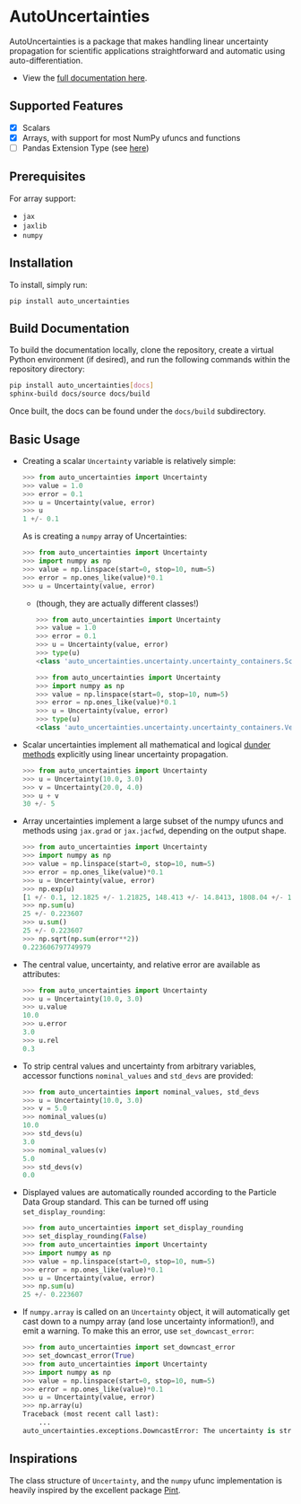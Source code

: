 
# AutoUncertainties

AutoUncertainties is a package that makes handling linear uncertainty propagation for scientific applications 
straightforward and automatic using auto-differentiation.

* View the [full documentation here](https://autouncertainties.readthedocs.io/en/latest/). 

## Supported Features

- [x] Scalars
- [x] Arrays, with support for most NumPy ufuncs and functions
- [ ] Pandas Extension Type (see [here](https://pandas.pydata.org/docs/reference/api/pandas.api.extensions.ExtensionDtype.html))

## Prerequisites

For array support:

* `jax`
* `jaxlib`
* `numpy`

## Installation

To install, simply run:

```
pip install auto_uncertainties
```

## Build Documentation

To build the documentation locally, clone the repository, create a virtual Python environment 
(if desired), and run the following commands within the repository directory:

```bash
pip install auto_uncertainties[docs]
sphinx-build docs/source docs/build
```

Once built, the docs can be found under the `docs/build` subdirectory.

## Basic Usage

* Creating a scalar `Uncertainty` variable is relatively simple:

  ```python
  >>> from auto_uncertainties import Uncertainty
  >>> value = 1.0
  >>> error = 0.1
  >>> u = Uncertainty(value, error)
  >>> u
  1 +/- 0.1
  ```
  
  As is creating a `numpy` array of Uncertainties:

  ```python
  >>> from auto_uncertainties import Uncertainty
  >>> import numpy as np
  >>> value = np.linspace(start=0, stop=10, num=5)
  >>> error = np.ones_like(value)*0.1
  >>> u = Uncertainty(value, error)
  ```

  - (though, they are actually different classes!)

    ```python
    >>> from auto_uncertainties import Uncertainty
    >>> value = 1.0
    >>> error = 0.1
    >>> u = Uncertainty(value, error)
    >>> type(u)
    <class 'auto_uncertainties.uncertainty.uncertainty_containers.ScalarUncertainty'>
    ```

    ```python
    >>> from auto_uncertainties import Uncertainty
    >>> import numpy as np
    >>> value = np.linspace(start=0, stop=10, num=5)
    >>> error = np.ones_like(value)*0.1
    >>> u = Uncertainty(value, error)
    >>> type(u)
    <class 'auto_uncertainties.uncertainty.uncertainty_containers.VectorUncertainty'>
    ```

* Scalar uncertainties implement all mathematical and logical 
  [dunder methods](https://docs.python.org/3/reference/datamodel.html#object.__repr__>) explicitly using linear
  uncertainty propagation.

  ```python
  >>> from auto_uncertainties import Uncertainty
  >>> u = Uncertainty(10.0, 3.0)
  >>> v = Uncertainty(20.0, 4.0)
  >>> u + v
  30 +/- 5
  ```

* Array uncertainties implement a large subset of the numpy ufuncs and methods using `jax.grad` or 
  `jax.jacfwd`, depending on the output shape.

  ```python
  >>> from auto_uncertainties import Uncertainty
  >>> import numpy as np
  >>> value = np.linspace(start=0, stop=10, num=5)
  >>> error = np.ones_like(value)*0.1
  >>> u = Uncertainty(value, error)
  >>> np.exp(u)
  [1 +/- 0.1, 12.1825 +/- 1.21825, 148.413 +/- 14.8413, 1808.04 +/- 180.804, 22026.5 +/- 2202.65]
  >>> np.sum(u)
  25 +/- 0.223607
  >>> u.sum()
  25 +/- 0.223607
  >>> np.sqrt(np.sum(error**2))
  0.223606797749979
  ```

* The central value, uncertainty, and relative error are available as attributes:

  ```python
  >>> from auto_uncertainties import Uncertainty
  >>> u = Uncertainty(10.0, 3.0)
  >>> u.value
  10.0
  >>> u.error
  3.0
  >>> u.rel
  0.3
  ```

* To strip central values and uncertainty from arbitrary variables, accessor functions `nominal_values`
  and `std_devs` are provided:

  ```python
  >>> from auto_uncertainties import nominal_values, std_devs
  >>> u = Uncertainty(10.0, 3.0)
  >>> v = 5.0
  >>> nominal_values(u)
  10.0
  >>> std_devs(u)
  3.0
  >>> nominal_values(v)
  5.0
  >>> std_devs(v)
  0.0
  ```

* Displayed values are automatically rounded according to the Particle Data Group standard. 
  This can be turned off using `set_display_rounding`:

  ```python
  >>> from auto_uncertainties import set_display_rounding
  >>> set_display_rounding(False)
  >>> from auto_uncertainties import Uncertainty
  >>> import numpy as np
  >>> value = np.linspace(start=0, stop=10, num=5)
  >>> error = np.ones_like(value)*0.1
  >>> u = Uncertainty(value, error)
  >>> np.sum(u)
  25 +/- 0.223607
  ```

* If `numpy.array` is called on an `Uncertainty` object, it will automatically get cast down to a numpy array (and lose 
  uncertainty information!), and emit a warning. To make this an error, use `set_downcast_error`:

  ```python
  >>> from auto_uncertainties import set_downcast_error
  >>> set_downcast_error(True)
  >>> from auto_uncertainties import Uncertainty
  >>> import numpy as np
  >>> value = np.linspace(start=0, stop=10, num=5)
  >>> error = np.ones_like(value)*0.1
  >>> u = Uncertainty(value, error)
  >>> np.array(u)
  Traceback (most recent call last):
      ...
  auto_uncertainties.exceptions.DowncastError: The uncertainty is stripped when downcasting to ndarray.
  ```

## Inspirations

The class structure of `Uncertainty`, and the `numpy` ufunc implementation is heavily inspired by the 
excellent package [Pint](https://github.com/hgrecco/pint).
